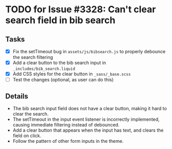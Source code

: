 # TODO for Issue #3328: Can't clear search field in bib search

## Tasks
- [x] Fix the setTimeout bug in `assets/js/bibsearch.js` to properly debounce the search filtering
- [x] Add a clear button to the bib search input in `_includes/bib_search.liquid`
- [x] Add CSS styles for the clear button in `_sass/_base.scss`
- [ ] Test the changes (optional, as user can do this)

## Details
- The bib search input field does not have a clear button, making it hard to clear the search.
- The setTimeout in the input event listener is incorrectly implemented, causing immediate filtering instead of debounced.
- Add a clear button that appears when the input has text, and clears the field on click.
- Follow the pattern of other form inputs in the theme.
